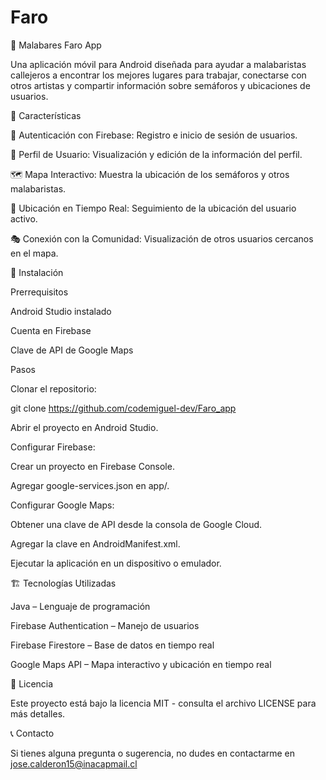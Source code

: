 # Faro

🎪 Malabares Faro App

Una aplicación móvil para Android diseñada para ayudar a malabaristas callejeros a encontrar los mejores lugares para trabajar, conectarse con otros artistas y compartir información sobre semáforos y ubicaciones de usuarios.

📱 Características

🔑 Autenticación con Firebase: Registro e inicio de sesión de usuarios.

👤 Perfil de Usuario: Visualización y edición de la información del perfil.

🗺️ Mapa Interactivo: Muestra la ubicación de los semáforos y otros malabaristas.

📍 Ubicación en Tiempo Real: Seguimiento de la ubicación del usuario activo.

🎭 Conexión con la Comunidad: Visualización de otros usuarios cercanos en el mapa.

🚀 Instalación

Prerrequisitos

Android Studio instalado

Cuenta en Firebase

Clave de API de Google Maps

Pasos

Clonar el repositorio:

git clone https://github.com/codemiguel-dev/Faro_app

Abrir el proyecto en Android Studio.

Configurar Firebase:

Crear un proyecto en Firebase Console.

Agregar google-services.json en app/.

Configurar Google Maps:

Obtener una clave de API desde la consola de Google Cloud.

Agregar la clave en AndroidManifest.xml.

Ejecutar la aplicación en un dispositivo o emulador.

🏗️ Tecnologías Utilizadas

Java – Lenguaje de programación

Firebase Authentication – Manejo de usuarios

Firebase Firestore – Base de datos en tiempo real

Google Maps API – Mapa interactivo y ubicación en tiempo real

📜 Licencia

Este proyecto está bajo la licencia MIT - consulta el archivo LICENSE para más detalles.

📞 Contacto

Si tienes alguna pregunta o sugerencia, no dudes en contactarme en jose.calderon15@inacapmail.cl